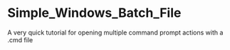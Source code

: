 # Simple_Windows_Batch_File
A very quick tutorial for opening multiple command prompt actions with a .cmd file
